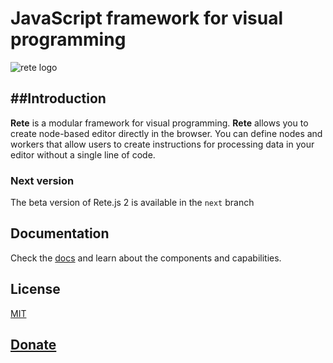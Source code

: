 # JavaScript framework for visual programming

![rete logo](https://i.imgur.com/rydGu6B.png)

##Introduction
----
**Rete** is a modular framework for visual programming. **Rete** allows you to create node-based editor directly in the browser. You can define nodes and workers that allow users to create instructions for processing data in your editor without a single line of code.

### Next version

The beta version of Rete.js 2 is available in the `next` branch

Documentation
----
Check the [docs](https://rete.js.org/#/docs) and learn about the components and capabilities.


License
----
[MIT](http://opensource.org/licenses/MIT)

[Donate](http://rete.js.org/#support)
---
